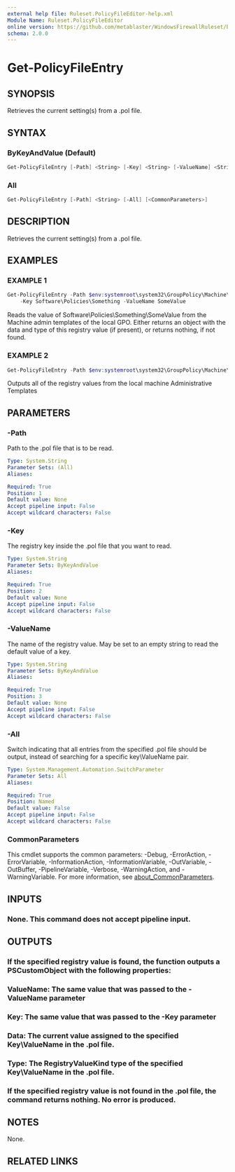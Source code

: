 ```yaml
---
external help file: Ruleset.PolicyFileEditor-help.xml
Module Name: Ruleset.PolicyFileEditor
online version: https://github.com/metablaster/WindowsFirewallRuleset/blob/master/Modules/Ruleset.PolicyFileEditor/Help/en-US/Get-PolicyFileEntry.md
schema: 2.0.0
---
```


# Get-PolicyFileEntry

## SYNOPSIS

Retrieves the current setting(s) from a .pol file.

## SYNTAX

### ByKeyAndValue (Default)

```powershell
Get-PolicyFileEntry [-Path] <String> [-Key] <String> [-ValueName] <String> [<CommonParameters>]
```

### All

```powershell
Get-PolicyFileEntry [-Path] <String> [-All] [<CommonParameters>]
```

## DESCRIPTION

Retrieves the current setting(s) from a .pol file.

## EXAMPLES

### EXAMPLE 1

```powershell
Get-PolicyFileEntry -Path $env:systemroot\system32\GroupPolicy\Machine\registry.pol `
    -Key Software\Policies\Something -ValueName SomeValue
```

Reads the value of Software\Policies\Something\SomeValue from the Machine admin templates of the local GPO.
Either returns an object with the data and type of this registry value (if present),
or returns nothing, if not found.

### EXAMPLE 2

```powershell
Get-PolicyFileEntry -Path $env:systemroot\system32\GroupPolicy\Machine\registry.pol -All
```

Outputs all of the registry values from the local machine Administrative Templates

## PARAMETERS

### -Path

Path to the .pol file that is to be read.

```yaml
Type: System.String
Parameter Sets: (All)
Aliases:

Required: True
Position: 1
Default value: None
Accept pipeline input: False
Accept wildcard characters: False
```

### -Key

The registry key inside the .pol file that you want to read.

```yaml
Type: System.String
Parameter Sets: ByKeyAndValue
Aliases:

Required: True
Position: 2
Default value: None
Accept pipeline input: False
Accept wildcard characters: False
```

### -ValueName

The name of the registry value.
May be set to an empty string to read the default value of a key.

```yaml
Type: System.String
Parameter Sets: ByKeyAndValue
Aliases:

Required: True
Position: 3
Default value: None
Accept pipeline input: False
Accept wildcard characters: False
```

### -All

Switch indicating that all entries from the specified .pol file should be output,
instead of searching for a specific key\ValueName pair.

```yaml
Type: System.Management.Automation.SwitchParameter
Parameter Sets: All
Aliases:

Required: True
Position: Named
Default value: False
Accept pipeline input: False
Accept wildcard characters: False
```

### CommonParameters

This cmdlet supports the common parameters: -Debug, -ErrorAction, -ErrorVariable, -InformationAction, -InformationVariable, -OutVariable, -OutBuffer, -PipelineVariable, -Verbose, -WarningAction, and -WarningVariable. For more information, see [about_CommonParameters](http://go.microsoft.com/fwlink/?LinkID=113216).

## INPUTS

### None. This command does not accept pipeline input.

## OUTPUTS

### If the specified registry value is found, the function outputs a PSCustomObject with the following properties:

### ValueName: The same value that was passed to the -ValueName parameter

### Key: The same value that was passed to the -Key parameter

### Data: The current value assigned to the specified Key\ValueName in the .pol file.

### Type: The RegistryValueKind type of the specified Key\ValueName in the .pol file.

### If the specified registry value is not found in the .pol file, the command returns nothing. No error is produced.

## NOTES

None.

## RELATED LINKS
